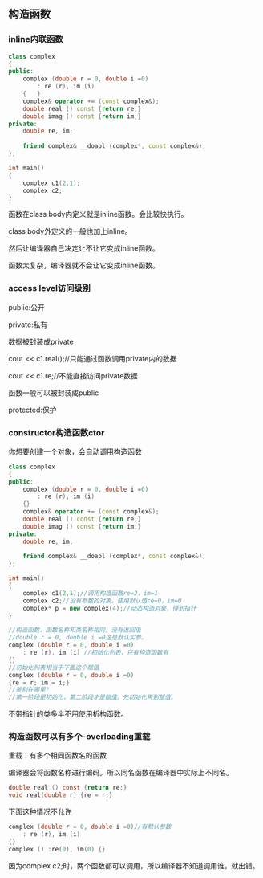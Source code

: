## 构造函数

### inline内联函数

```cpp
class complex 
{
public:
    complex (double r = 0, double i =0)
        : re (r), im (i) 
    {	}
    complex& operator += (const complex&);
    double real () const {return re;}
    double imag () const {return im;}
private:
    double re, im;
    
    friend complex& __doapl (complex*, const complex&);    
};

int main()
{
	complex c1(2,1);
	complex c2;
}
```

函数在class body内定义就是inline函数。会比较快执行。

class body外定义的一般也加上inline。

然后让编译器自己决定让不让它变成inline函数。

函数太复杂，编译器就不会让它变成inline函数。

### access level访问级别

public:公开

private:私有

数据被封装成private

cout << c1.real();//只能通过函数调用private内的数据

cout << c1.re;//不能直接访问private数据

函数一般可以被封装成public

protected:保护

### constructor构造函数ctor

你想要创建一个对象，会自动调用构造函数

```cpp
class complex 
{
public:
    complex (double r = 0, double i =0)
        : re (r), im (i) 
    {}
    complex& operator += (const complex&);
    double real () const {return re;}
    double imag () const {return im;}
private:
    double re, im;
    
    friend complex& __doapl (complex*, const complex&);    
};

int main()
{
	complex c1(2,1);//调用构造函数re=2，im=1
	complex c2;//没有参数的对象，使用默认值re=0，im=0
    complex* p = new complex(4);//动态构造对象，得到指针
}
```

```cpp
//构造函数，函数名称和类名称相同，没有返回值
//double r = 0, double i =0这是默认实参。
complex (double r = 0, double i =0)
    : re (r), im (i) //初始化列表，只有构造函数有
{}
//初始化列表相当于下面这个赋值
complex (double r = 0, double i =0)
{re = r; im = i;}
//差别在哪里?
//第一阶段是初始化，第二阶段才是赋值。先初始化再到赋值。
```
不带指针的类多半不用使用析构函数。

### 构造函数可以有多个-overloading重载

重载：有多个相同函数名的函数

编译器会将函数名称进行编码。所以同名函数在编译器中实际上不同名。

```c
double real () const {return re;}
void real(double r) {re = r;} 
```

下面这种情况不允许

```cpp
complex (double r = 0, double i =0)//有默认参数
    : re (r), im (i) 
{}
complex () :re(0), im(0) {}
```

因为complex c2;时，两个函数都可以调用，所以编译器不知道调用谁，就出错。
